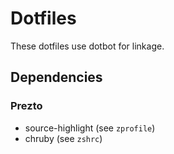 # Dotfiles

These dotfiles use dotbot for linkage.

## Dependencies

### Prezto
- source-highlight (see `zprofile`)
- chruby (see `zshrc`)
